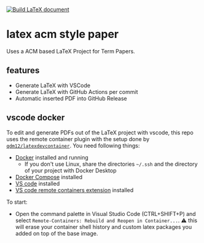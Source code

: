 [![Build LaTeX document](https://github.com/finnge/latex-paper/actions/workflows/latex.yaml/badge.svg)](https://github.com/finnge/latex-paper/actions/workflows/latex.yaml)

# latex acm style paper

Uses a ACM based LaTeX Project for Term Papers.

## features
- Generate LaTeX with VSCode
- Generate LaTeX with GitHub Actions per commit
- Automatic inserted PDF into GitHub Release


## vscode docker

To edit and generate PDFs out of the LaTeX project with vscode, this repo uses the remote container plugin with the setup done by [`qdm12/latexdevcontainer`](https://github.com/qdm12/latexdevcontainer). You need following things:

- [Docker](https://www.docker.com/products/docker-desktop) installed and running
    - If you don't use Linux, share the directories `~/.ssh` and the directory of your project with Docker Desktop
- [Docker Compose](https://docs.docker.com/compose/install/) installed
- [VS code](https://code.visualstudio.com/download) installed
- [VS code remote containers extension](https://marketplace.visualstudio.com/items?itemName=ms-vscode-remote.remote-containers) installed


To start:

- Open the command palette in Visual Studio Code (CTRL+SHIFT+P) and select `Remote-Containers: Rebuild and Reopen in Container...`. ⚠️ this will erase your container shell history and custom latex packages you added on top of the base image.
